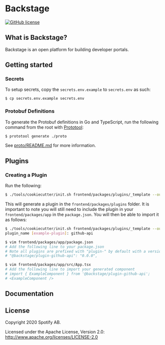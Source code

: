 # Backstage

[![GitHub license](https://img.shields.io/github/license/spotify/backstage.svg)](./LICENSE)

## What is Backstage?

Backstage is an open platform for building developer portals.

## Getting started

### Secrets

To setup secrets, copy the `secrets.env.example` to `secrets.env` as such:

```bash
$ cp secrets.env.example secrets.env
```

### Protobuf Definitions

To generate the Protobuf definitions in Go and TypeScript, run the following command from the root with [Prototool](https://github.com/uber/prototool):

```bash
$ prototool generate ./proto
```

See [proto/README.md](proto/README.md) for more information.

## Plugins

### Creating a Plugin

Run the following:

```bash
$ ./tools/cookiecutter/init.sh frontend/packages/plugins/_template --output-dir frontend/packages/plugins
```

This will generate a plugin in the `frontend/packages/plugins` folder. It is important to note you will still need to include the plugin in your `frontend/packages/app` in the `package.json`. You will then be able to import it as follows:

```bash
$ ./tools/cookiecutter/init.sh frontend/packages/plugins/_template --output-dir frontend/packages/plugins
plugin_name [example-plugin]: github-api

$ vim frontend/packages/app/package.json
# Add the following line to your package.json
# Note all plugins are prefixed with "plugin-" by default with a version number of "0.0.0"
# "@backstage/plugin-github-api": "0.0.0",

$ vim frontend/packages/app/src/App.tsx
# Add the following line to import your generated component
# import { ExampleComponent } from '@backstage/plugin-github-api';
# <ExampleComponent />
```

## Documentation

## License

Copyright 2020 Spotify AB.

Licensed under the Apache License, Version 2.0: http://www.apache.org/licenses/LICENSE-2.0
